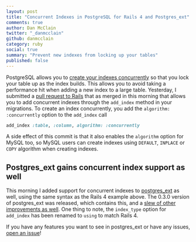 ```yaml
---
layout: post
title: "Concurrent Indexes in PostgreSQL for Rails 4 and Postgres_ext"
comments: true
author: Dan McClain
twitter: "_danmcclain"
github: danmcclain
category: ruby
social: true
summary: "Prevent new indexes from locking up your tables"
published: false
---
```


PostgreSQL allows you to [create your indexes
concurrently](http://www.postgresguide.com/performance/indexes.html#create-index-concurrently)
so that you lock your table up as the index builds. This allows you to
avoid taking a performance hit when adding a new index to a large table.
Yesterday, I submitted a [pull request to
Rails](https://github.com/rails/rails/pull/9923) that as merged in this
morning that allows you to add concurrent indexes through the
`add_index` method in your migrations. To create an index concurrently,
you add the `algorithm: :concurrently` option to the `add_index` call


```ruby
add_index :table, :column, algorithm: :concurrently
```

A side effect of this commit is that it also enables the `algorithm`
option for MySQL too, so MySQL users can create indexes using `DEFAULT`,
`INPLACE` or `COPY` algorithm when creating indexes.

## Postgres\_ext gains concurrent index support as well

This morning I added support for concurrent indexes to
[postgres\_ext](https://github.com/dockyard/postgres_ext) as well, using
the same syntax as the Rails 4 example above. The 0.3.0 version of
postgres\_ext was released, which contains this, and a [slew of other
improvements as
well](https://github.com/dockyard/postgres_ext/blob/master/CHANGELOG.md#030).
One thing to note, the `index_type` option for `add_index` has been
renamed to `using` to match Rails 4.

If you have any features you want to see in postgres\_ext or have any
issues, [open an issue](https://github.com/dockyard/postgres_ext/issue)!
